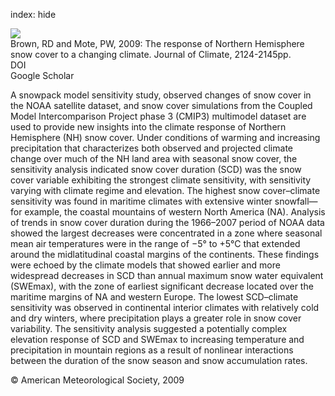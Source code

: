 index: hide

<div class="Citation">
    <div class="Citation-thumb CitationThumb-linked"  data-href="https://doi.org/10.1175/2008jcli2665.1">
      <img src="https://static.claimspace.cloud/climate-study-static/refs/thumbs/14/Brown_and_Mote_2009-thumb.png" />
    </div>

  <div class="Citation-body">
    <div class="Citation-text">Brown, RD and Mote, PW, 2009: The response of Northern Hemisphere snow cover to a changing climate. <span class="Article-journal">Journal of Climate, </span><span class="Article-volume"></span>2124-2145pp.</div>
    <div class="Citation-links">
      <div class="CitationLink" data-href="https://doi.org/10.1175/2008jcli2665.1">
        <div class="CitationLink-icon CitationLink-Doi"></div>
        <div class="CitationLink-text">DOI</div>
      </div>
      <div class="CitationLink" data-href="https://scholar.google.com/scholar?q=10.1175/2008jcli2665.1">
        <div class="CitationLink-icon CitationLink-Scholar"></div>
        <div class="CitationLink-text">Google Scholar</div>
      </div>
    </div>
  </div>
</div>

A snowpack model sensitivity study, observed changes of snow cover in the NOAA satellite dataset, and snow cover simulations from the Coupled Model Intercomparison Project phase 3 (CMIP3) multimodel dataset are used to provide new insights into the climate response of Northern Hemisphere (NH) snow cover. Under conditions of warming and increasing precipitation that characterizes both observed and projected climate change over much of the NH land area with seasonal snow cover, the sensitivity analysis indicated snow cover duration (SCD) was the snow cover variable exhibiting the strongest climate sensitivity, with sensitivity varying with climate regime and elevation. The highest snow cover–climate sensitivity was found in maritime climates with extensive winter snowfall—for example, the coastal mountains of western North America (NA). Analysis of trends in snow cover duration during the 1966–2007 period of NOAA data showed the largest decreases were concentrated in a zone where seasonal mean air temperatures were in the range of −5° to +5°C that extended around the midlatitudinal coastal margins of the continents. These findings were echoed by the climate models that showed earlier and more widespread decreases in SCD than annual maximum snow water equivalent (SWEmax), with the zone of earliest significant decrease located over the maritime margins of NA and western Europe. The lowest SCD–climate sensitivity was observed in continental interior climates with relatively cold and dry winters, where precipitation plays a greater role in snow cover variability. The sensitivity analysis suggested a potentially complex elevation response of SCD and SWEmax to increasing temperature and precipitation in mountain regions as a result of nonlinear interactions between the duration of the snow season and snow accumulation rates.

<div class="Citation-copy">
&copy; American Meteorological Society, 2009
</div>